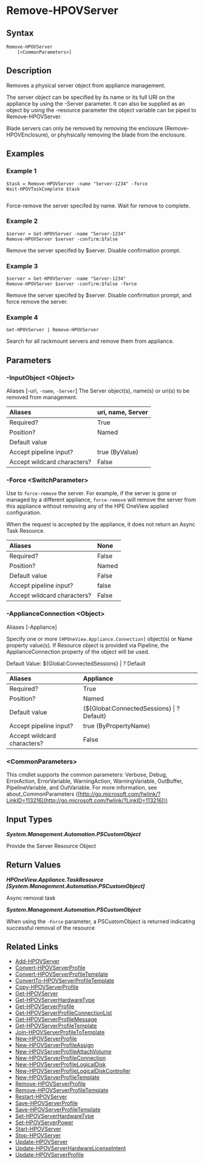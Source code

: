 ﻿---
description: Remove a rackmount server from the appliance.
---

# Remove-HPOVServer

## Syntax

```text
Remove-HPOVServer
    [<CommonParameters>]
```

## Description

Removes a physical server object from appliance management.
    
The server object can be specified by its name or its full URI on the appliance by using the -Server parameter. It can also be supplied as an object by using the -resource parameter the object variable can be piped to Remove-HPOVServer.
    
Blade servers can only be removed by removing the enclosure (Remove-HPOVEnclosure), or phyhsically removing the blade from the enclosure.

## Examples

###  Example 1 

```text
$task = Remove-HPOVServer -name "Server-1234" -force
Wait-HPOVTaskComplete $task
                    

```

Force-remove the server specifed by name. Wait for remove to complete.

###  Example 2 

```text
$server = Get-HPOVServer -name "Server-1234"
Remove-HPOVServer $server -confirm:$false

```

Remove the server specifed by $server. Disable confirmation prompt.

###  Example 3 

```text
$server = Get-HPOVServer -name "Server-1234"
Remove-HPOVServer $server -confirm:$false -force

```

Remove the server specifed by $server. Disable confirmation prompt, and force remove the server.

###  Example 4 

```text
Get-HPOVServer | Remove-HPOVServer

```

Search for all rackmount servers and remove them from appliance.

## Parameters

### -InputObject &lt;Object&gt;

Aliases [-uri, `-name`, `-Server`]
The Server object(s), name(s) or uri(s) to be removed from management.

| Aliases | uri, name, Server |
| :--- | :--- |
| Required? | True |
| Position? | Named |
| Default value |  |
| Accept pipeline input? | true (ByValue) |
| Accept wildcard characters? | False |

### -Force &lt;SwitchParameter&gt;

Use to `force-remove` the server.  For example, if the server is gone or managed by a different appliance, `force-remove` will remove the server from this appliance without removing any of the HPE OneView applied configuration.

When the request is accepted by the appliance, it does not return an Async Task Resource.

| Aliases | None |
| :--- | :--- |
| Required? | False |
| Position? | Named |
| Default value | False |
| Accept pipeline input? | false |
| Accept wildcard characters? | False |

### -ApplianceConnection &lt;Object&gt;

Aliases [-Appliance]

Specify one or more `[HPOneView.Appliance.Connection]` object(s) or Name property value(s). If Resource object is provided via Pipeline, the ApplianceConnection property of the object will be used.

Default Value: ${Global:ConnectedSessions} | ? Default

| Aliases | Appliance |
| :--- | :--- |
| Required? | True |
| Position? | Named |
| Default value | (${Global:ConnectedSessions} &vert; ? Default) |
| Accept pipeline input? | true (ByPropertyName) |
| Accept wildcard characters? | False |

### &lt;CommonParameters&gt;

This cmdlet supports the common parameters: Verbose, Debug, ErrorAction, ErrorVariable, WarningAction, WarningVariable, OutBuffer, PipelineVariable, and OutVariable. For more information, see about\_CommonParameters \([http://go.microsoft.com/fwlink/?LinkID=113216](http://go.microsoft.com/fwlink/?LinkID=113216)\)

## Input Types

_**System.Management.Automation.PSCustomObject**_

Provide the Server Resource Object

## Return Values

_**HPOneView.Appliance.TaskResource [System.Management.Automation.PSCustomObject]**_

Async removal task

_**System.Management.Automation.PSCustomObject**_

When using the `-Force` parameter, a PSCustomObject is returned indicating successful removal of the resource

## Related Links

* [Add-HPOVServer](add-hpovserver.md)
* [Convert-HPOVServerProfile](convert-hpovserverprofile.md)
* [Convert-HPOVServerProfileTemplate](convert-hpovserverprofiletemplate.md)
* [ConvertTo-HPOVServerProfileTemplate](convertto-hpovserverprofiletemplate.md)
* [Copy-HPOVServerProfile](copy-hpovserverprofile.md)
* [Get-HPOVServer](get-hpovserver.md)
* [Get-HPOVServerHardwareType](get-hpovserverhardwaretype.md)
* [Get-HPOVServerProfile](get-hpovserverprofile.md)
* [Get-HPOVServerProfileConnectionList](get-hpovserverprofileconnectionlist.md)
* [Get-HPOVServerProfileMessage](get-hpovserverprofilemessage.md)
* [Get-HPOVServerProfileTemplate](get-hpovserverprofiletemplate.md)
* [Join-HPOVServerProfileToTemplate](join-hpovserverprofiletotemplate.md)
* [New-HPOVServerProfile](new-hpovserverprofile.md)
* [New-HPOVServerProfileAssign](new-hpovserverprofileassign.md)
* [New-HPOVServerProfileAttachVolume](new-hpovserverprofileattachvolume.md)
* [New-HPOVServerProfileConnection](new-hpovserverprofileconnection.md)
* [New-HPOVServerProfileLogicalDisk](new-hpovserverprofilelogicaldisk.md)
* [New-HPOVServerProfileLogicalDiskController](new-hpovserverprofilelogicaldiskcontroller.md)
* [New-HPOVServerProfileTemplate](new-hpovserverprofiletemplate.md)
* [Remove-HPOVServerProfile](remove-hpovserverprofile.md)
* [Remove-HPOVServerProfileTemplate](remove-hpovserverprofiletemplate.md)
* [Restart-HPOVServer](restart-hpovserver.md)
* [Save-HPOVServerProfile](save-hpovserverprofile.md)
* [Save-HPOVServerProfileTemplate](save-hpovserverprofiletemplate.md)
* [Set-HPOVServerHardwareType](set-hpovserverhardwaretype.md)
* [Set-HPOVServerPower](set-hpovserverpower.md)
* [Start-HPOVServer](start-hpovserver.md)
* [Stop-HPOVServer](stop-hpovserver.md)
* [Update-HPOVServer](update-hpovserver.md)
* [Update-HPOVServerHardwareLicenseIntent](update-hpovserverhardwarelicenseintent.md)
* [Update-HPOVServerProfile](update-hpovserverprofile.md)
